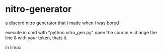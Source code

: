 # nitro-generator
a discord nitro generator that i made when i was bored

execute in cmd with
"python nitro_gen.py"
open the source e change the line 8 with your token, thats it.

in linux:


